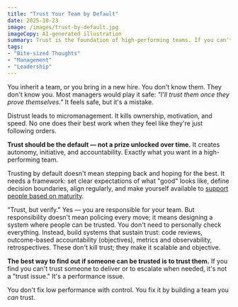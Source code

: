 ```yaml
---
title: "Trust Your Team by Default"
date: 2025-10-23
image: /images/trust-by-default.jpg
imageCopy: AI-generated illustration
summary: Trust is the foundation of high-performing teams. If you can't trust them, no amount of control will ever be enough.
tags:
- "Bite-sized Thoughts"
- "Management"
- "Leadership"
---
```


You inherit a team, or you bring in a new hire. You don't know them. They don't know you. Most managers would play it safe: _"I'll trust them once they prove themselves."_ It feels safe, but it's a mistake.

Distrust leads to micromanagement. It kills ownership, motivation, and speed. No one does their best work when they feel like they're just following orders. 

**Trust should be the default — not a prize unlocked over time.** It creates autonomy, initiative, and accountability. Exactly what you want in a high-performing team.

Trusting by default doesn't mean stepping back and hoping for the best. It needs a framework: set clear expectations of what "good" looks like, define decision boundaries, align regularly, and make yourself available to [support people based on maturity](https://en.wikipedia.org/wiki/Situational_leadership_theory).

"Trust, but verify." Yes — you are responsible for your team. But responsibility doesn't mean policing every move; it means designing a system where people can be trusted. You don't need to personally check everything. Instead, build systems that sustain trust: code reviews, outcome-based accountability (objectives), metrics and observability, retrospectives. These don't kill trust; they make it scalable and objective.

**The best way to find out if someone can be trusted is to trust them.** If you find you can't trust someone to deliver or to escalate when needed, it's not a "trust issue." It's a performance issue.

You don't fix low performance with control. You fix it by building a team you _can_ trust.
